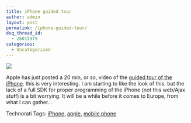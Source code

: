 ```yaml
---
title: iPhone guided tour
author: admin
layout: post
permalink: /iphone-guided-tour/
dsq_thread_id:
  - 26015979
categories:
  - Uncategorized
---
```

![][1] 

Apple has just posted a 20 min, or so, video of the [guided tour of the iPhone][2]. this is very interesting. I am starting to like the look of this. but the lack of a full SDK for proper programming of the iPhone (not this web/Ajax stuff) is a bit worrying. It will be a while before it comes to Europe, from what I can gather&#8230;

<div class="wlWriterSmartContent" id="0767317B-992E-4b12-91E0-4F059A8CECA8:221fcd94-0855-4f15-9408-da5672ea5274" style="padding-right:0px;display:inline;padding-left:0px;padding-bottom:0px;margin:0px;padding-top:0px;">
  Technorati Tags: <a href="http://technorati.com/tags/iPhone" rel="tag">iPhone</a>, <a href="http://technorati.com/tags/apple" rel="tag">apple</a>, <a href="http://technorati.com/tags/mobile%20phone" rel="tag">mobile phone</a>
</div>

 [1]: http://images.lotas-smartman.net/image.ashx?id=ba75b6d6-56e9-4511-b8b7-385252db1ce6
 [2]: http://www.apple.com/iphone/usingiphone/guidedtour_large.html